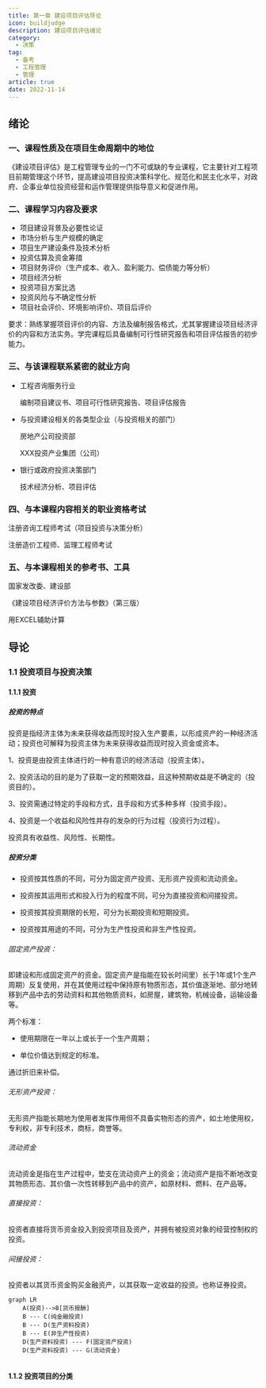 ```yaml
---
title: 第一章 建设项目评估导论
icon: buildjudge
description: 建设项目评估绪论
category:
  - 决策
tag:
  - 备考
  - 工程管理
  - 管理
article: true
date: 2022-11-14
---
```


## 绪论

### 一、课程性质及在项目生命周期中的地位
    
《建设项目评估》是工程管理专业的一门不可或缺的专业课程，它主要针对工程项目前期管理这个环节，提高建设项目投资决策科学化、规范化和民主化水平，对政府、企事业单位投资经营和运作管理提供指导意义和促进作用。

### 二、课程学习内容及要求
+ 项目建设背景及必要性论证
+ 市场分析与生产规模的确定
+ 项目生产建设条件及技术分析
+ 投资估算及资金筹措
+ 项目财务评价（生产成本、收入、盈利能力、偿债能力等分析）
+ 项目经济分析
+ 投资项目方案比选
+ 投资风险与不确定性分析
+ 项目社会评价、环境影响评价、项目后评价

要求：熟练掌握项目评价的内容、方法及编制报告格式，尤其掌握建设项目经济评价的内容和方法实务。学完课程后具备编制可行性研究报告和项目评估报告的初步能力。

### 三、与该课程联系紧密的就业方向

+ 工程咨询服务行业

    编制项目建议书、项目可行性研究报告、项目评估报告

+ 与投资建设相关的各类型企业（与投资相关的部门）

    房地产公司投资部

    XXX投资产业集团（公司）

+ 银行或政府投资决策部门

    技术经济分析、项目评估

### 四、与本课程内容相关的职业资格考试
   
注册咨询工程师考试（项目投资与决策分析）

注册造价工程师、监理工程师考试 

### 五、与本课程相关的参考书、工具

国家发改委、建设部

《建设项目经济评价方法与参数》（第三版）

用EXCEL辅助计算 

 ## 导论

 ### 1.1 投资项目与投资决策

 #### 1.1.1 投资

##### 投资的特点

投资是指经济主体为未来获得收益而现时投入生产要素，以形成资产的一种经济活动；投资也可解释为投资主体为未来获得收益而现时投入资金或资本。

1、投资是由投资主体进行的一种有意识的经济活动（投资主体）。

2、投资活动的目的是为了获取一定的预期效益，且这种预期收益是不确定的（投资目的）。

3、投资需通过特定的手段和方式，且手段和方式多种多样（投资手段）。

4、投资是一个收益和风险性并存的发杂的行为过程（投资行为过程）。

投资具有收益性、风险性、长期性。

##### 投资分类

+ 投资按其性质的不同，可分为固定资产投资、无形资产投资和流动资金。

+ 投资按其运用形式和投入行为的程度不同，可分为直接投资和间接投资。

+ 投资按其投资期限的长短，可分为长期投资和短期投资。

+ 投资按其用途的不同，可分为生产性投资和非生产性投资。

###### 固定资产投资：

即建设和形成固定资产的资金。固定资产是指能在较长时间里）长于1年或1个生产周期）反复使用，并在其使用过程中保持原有物质形态，其价值逐渐地、部分地转移到产品中去的劳动资料和其他物质资料，如房屋，建筑物，机械设备，运输设备等。

两个标准：
+ 使用期限在一年以上或长于一个生产周期；
  
+ 单位价值达到规定的标准。

通过折旧来补偿。


###### 无形资产投资：

无形资产指能长期地为使用者发挥作用但不具备实物形态的资产，如土地使用权，专利权，非专利技术，商标，商誉等。


###### 流动资金

流动资金是指在生产过程中，垫支在流动资产上的资金；流动资产是指不断地改变其物质形态、其价值一次性转移到产品中的资产，如原材料、燃料、在产品等。

###### 直接投资：
投资者直接将货币资金投入到投资项目及资产，并拥有被投资对象的经营控制权的投资。


###### 间接投资：
投资者以其货币资金购买金融资产，以其获取一定收益的投资。也称证券投资。

```mermaid
graph LR
    A(投资)-->B[货币报酬]
    B --- C(纯金融投资)
    B --- D(生产资料投资)
    B --- E(非生产性投资)
    D(生产资料投资) --- F(固定资产投资)
    D(生产资料投资) --- G(流动资金)
  
```

#### 1.1.2 投资项目的分类
















    
    



